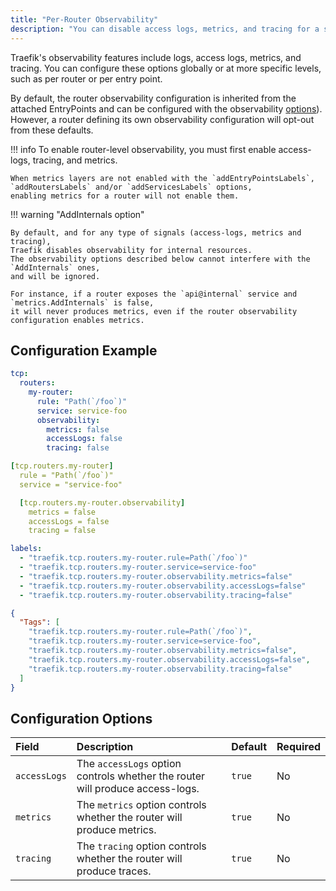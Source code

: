 ```yaml
---
title: "Per-Router Observability"
description: "You can disable access logs, metrics, and tracing for a specific entrypoint attached to a TCP Router. Read the technical documentation."
---
```


Traefik's observability features include logs, access logs, metrics, and tracing. You can configure these options globally or at more specific levels, such as per router or per entry point.

By default, the router observability configuration is inherited from the attached EntryPoints and can be configured with the observability [options](../../../install-configuration/entrypoints.md#configuration-options)).
However, a router defining its own observability configuration will opt-out from these defaults.

!!! info
    To enable router-level observability, you must first enable access-logs, tracing, and metrics.

    When metrics layers are not enabled with the `addEntryPointsLabels`, `addRoutersLabels` and/or `addServicesLabels` options,
    enabling metrics for a router will not enable them.

!!! warning "AddInternals option"

    By default, and for any type of signals (access-logs, metrics and tracing),
    Traefik disables observability for internal resources.
    The observability options described below cannot interfere with the `AddInternals` ones,
    and will be ignored.

    For instance, if a router exposes the `api@internal` service and `metrics.AddInternals` is false,
    it will never produces metrics, even if the router observability configuration enables metrics.

## Configuration Example

```yaml tab="Structured (YAML)"
tcp:
  routers:
    my-router:
      rule: "Path(`/foo`)"
      service: service-foo
      observability:
        metrics: false
        accessLogs: false
        tracing: false
```

```yaml tab="Structured (TOML)"
[tcp.routers.my-router]
  rule = "Path(`/foo`)"
  service = "service-foo"

  [tcp.routers.my-router.observability]
    metrics = false
    accessLogs = false
    tracing = false
```

```yaml tab="Labels"
labels:
  - "traefik.tcp.routers.my-router.rule=Path(`/foo`)"
  - "traefik.tcp.routers.my-router.service=service-foo"
  - "traefik.tcp.routers.my-router.observability.metrics=false"
  - "traefik.tcp.routers.my-router.observability.accessLogs=false"
  - "traefik.tcp.routers.my-router.observability.tracing=false"
```

```json tab="Tags"
{
  "Tags": [
    "traefik.tcp.routers.my-router.rule=Path(`/foo`)",
    "traefik.tcp.routers.my-router.service=service-foo",
    "traefik.tcp.routers.my-router.observability.metrics=false",
    "traefik.tcp.routers.my-router.observability.accessLogs=false",
    "traefik.tcp.routers.my-router.observability.tracing=false"
  ]
}
```

## Configuration Options

| Field | Description | Default | Required |
|:------|:------------|:--------|:---------|
| `accessLogs` | The `accessLogs` option controls whether the router will produce access-logs. | `true` | No |
| `metrics` | The `metrics` option controls whether the router will produce metrics. | `true` | No |
| `tracing` | The `tracing` option controls whether the router will produce traces. | `true` | No |
